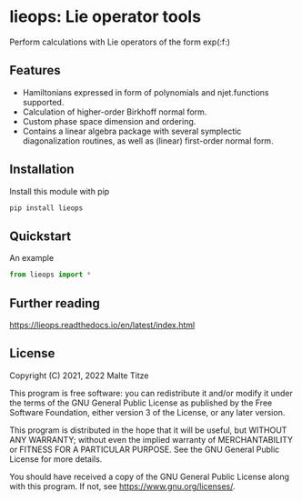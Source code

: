 # lieops: Lie operator tools

Perform calculations with Lie operators of the form exp(:f:)

## Features

- Hamiltonians expressed in form of polynomials and njet.functions supported.
- Calculation of higher-order Birkhoff normal form.
- Custom phase space dimension and ordering.
- Contains a linear algebra package with several symplectic diagonalization routines, 
  as well as (linear) first-order normal form.

## Installation

Install this module with pip

```sh
pip install lieops
```

## Quickstart

An example
```python
from lieops import *
```

## Further reading

https://lieops.readthedocs.io/en/latest/index.html

## License

Copyright (C) 2021, 2022  Malte Titze

This program is free software: you can redistribute it and/or modify
it under the terms of the GNU General Public License as published by
the Free Software Foundation, either version 3 of the License, or
any later version.

This program is distributed in the hope that it will be useful,
but WITHOUT ANY WARRANTY; without even the implied warranty of
MERCHANTABILITY or FITNESS FOR A PARTICULAR PURPOSE.  See the
GNU General Public License for more details.

You should have received a copy of the GNU General Public License
along with this program.  If not, see <https://www.gnu.org/licenses/>.

